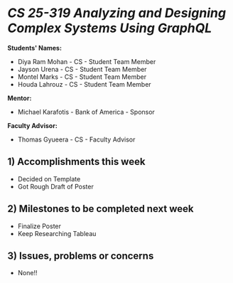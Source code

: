 # *CS 25-319 Analyzing and Designing Complex Systems Using GraphQL*

**Students' Names:**
-  Diya Ram Mohan - CS - Student Team Member
-  Jayson Urena - CS - Student Team Member
-  Montel Marks - CS - Student Team Member
-  Houda Lahrouz - CS - Student Team Member

**Mentor:**
- Michael Karafotis - Bank of America - Sponsor 

**Faculty Advisor:**
- Thomas Gyueera - CS - Faculty Advisor

## 1) Accomplishments this week ##
   - Decided on Template
   - Got Rough Draft of Poster 

## 2) Milestones to be completed next week ##
   - Finalize Poster
   - Keep Researching Tableau

## 3) Issues, problems or concerns ##
   - None!!   


